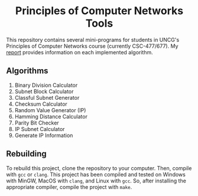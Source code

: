 <h1 align="center"> Principles of Computer Networks Tools</h1>

This repository contains several mini-programs for students in UNCG's Principles of Computer Networks course (currently CSC-477/677). My [report](https://github.com/JoshuaCrotts/Networking-Tools/blob/main/Report.pdf) provides information on each implemented algorithm. 

## Algorithms

1. Binary Division Calculator
2. Subnet Block Calculator
3. Classful Subnet Generator
4. Checksum Calculator
5. Random Value Generator (IP)
6. Hamming Distance Calculator
7. Parity Bit Checker
8. IP Subnet Calculator
9. Generate IP Information

## Rebuilding

To rebuild this project, clone the repository to your computer. Then, compile with `gcc` or `clang`. This project has been compiled and tested on Windows with MinGW, MacOS with `clang`, and Linux with `gcc`. So, after installing the appropriate compiler, compile the project with `make`.
